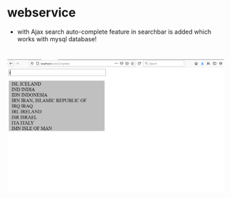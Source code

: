 # webservice
* with Ajax search auto-complete feature in searchbar is added which works with mysql database!


# ![alt text](https://raw.githubusercontent.com/akash1202/r1/master/autoComplete/images/output.png)
